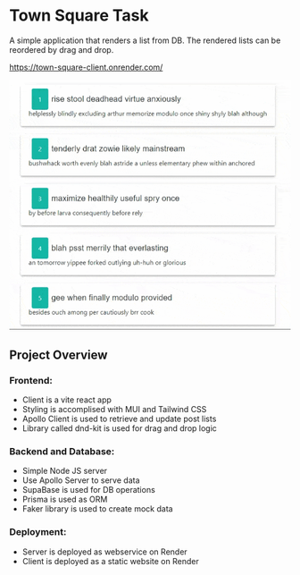 # Town Square Task 

A simple application that renders a list from DB. The rendered lists can be reordered by drag and drop. 

https://town-square-client.onrender.com/

![Gif-Reorder.gif](https://github.com/ashwinrajaram/town-square/blob/master/Gif-Reorder.gif?raw=true)


## Project Overview

### Frontend:
- Client is a vite react app
- Styling is accomplised with MUI and Tailwind CSS
- Apollo Client is used to retrieve and update post lists
- Library called dnd-kit is used for drag and drop logic

### Backend and Database:
- Simple Node JS server
- Use Apollo Server to serve data
- SupaBase is used for DB operations
- Prisma is used as ORM
- Faker library is used to create mock data

### Deployment:
- Server is deployed as webservice on Render
- Client is deployed as a static website on Render
